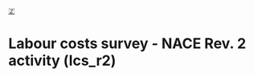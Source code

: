 [🇿](zotero://select/library/items/EFTBTEEF)


# Labour costs survey - NACE Rev. 2 activity (lcs_r2)

